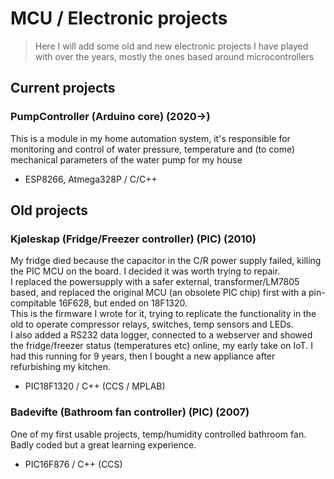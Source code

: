 # MCU / Electronic projects
> Here I will add some old and new electronic projects I have played with over the years, mostly the ones based around microcontrollers

## Current projects

### PumpController (Arduino core) (2020->)
This is a module in my home automation system, it's responsible for monitoring and control of water pressure, temperature and (to come) mechanical parameters of the water pump for my house
* ESP8266, Atmega328P / C/C++


## Old projects

### Kjøleskap (Fridge/Freezer controller) (PIC) (2010)
My fridge died because the capacitor in the C/R power supply failed, killing the PIC MCU on the board. I decided it was worth trying to repair. \
I replaced the powersupply with a safer external, transformer/LM7805 based, and replaced the original MCU (an obsolete PIC chip) first with a pin-compitable 16F628, but ended on 18F1320. \
This is the firmware I wrote for it, trying to replicate the functionality in the old to operate compressor relays, switches, temp sensors and LEDs. \
I also added a RS232 data logger, connected to a webserver and showed the fridge/freezer status (temperatures etc) online, my early take on IoT. I had this running for 9 years, then I bought a new appliance after refurbishing my kitchen.
* PIC18F1320 / C++ (CCS / MPLAB)

### Badevifte (Bathroom fan controller) (PIC) (2007)
One of my first usable projects, temp/humidity controlled bathroom fan. Badly coded but a great learning experience.
* PIC16F876 / C++ (CCS)

